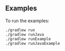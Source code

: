 ## Examples

To run the examples:

```console
./gradlew run
./gradlew runJava
./gradlew runExample
./gradlew runJavaExample
```

